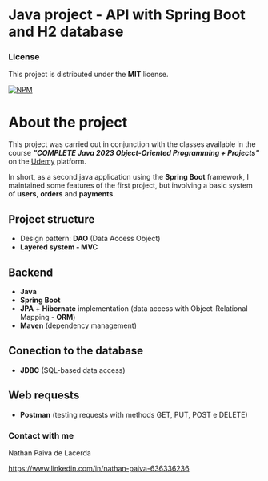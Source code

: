 # Java project - API with Spring Boot and H2 database

### License

This project is distributed under the **MIT** license.

[![NPM](https://img.shields.io/npm/l/react)](https://github.com/nathan00pdl/Projeto2_Java_Spring/blob/main/LICENSE) 

# About the project 

This project was carried out in conjunction with the classes available in the course ***"COMPLETE Java 2023 Object-Oriented Programming + Projects"*** on the [Udemy](https://www.udemy.com/) platform. 

In short, as a second java application using the **Spring Boot** framework, I maintained some features of the first project, but involving a basic system of **users**, **orders** and **payments**.   

## Project structure  
- Design pattern: **DAO** (Data Access Object)
- **Layered system - MVC** 

## Backend
- **Java**
- **Spring Boot** 
- **JPA** + **Hibernate** implementation (data access with Object-Relational Mapping - **ORM**)
- **Maven** (dependency management)
  
## Conection to the database
- **JDBC** (SQL-based data access)
  
## Web requests
- **Postman** (testing requests with methods GET, PUT, POST e DELETE)

### Contact with me

Nathan Paiva de Lacerda

https://www.linkedin.com/in/nathan-paiva-636336236

